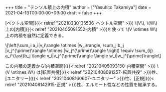 +++
title = "テンソル積上の内積"
author = ["Yasuhito Takamiya"]
date = 2021-04-13T00:00:00+09:00
draft = false
+++

[ベクトル空間]({{< relref "20210330135536-ヘクトル空間" >}}) \\(V\\), \\(W\\) 上の[内積]({{< relref "20210405091552-内積" >}})を使って \\(V \otimes W\\) 上の内積を自然に定義できる。

\\[\left(\sum\_i a\_i|v\_i\rangle \otimes |w\_i\rangle, \sum\_j b\_j |v\_j^{\prime}\rangle \otimes |w\_j^{\prime}\rangle \right) \equiv \sum\_{ij} a\_i^{\ast}b\_j \langle v\_i|v\_j^{\prime}\rangle \langle w\_i|w\_j^{\prime}\rangle\\]

この内積の定義から[内積空間]({{< relref "20210405093150-内積空間" >}}) \\(V \otimes W\\) は[転置共役]({{< relref "20210408091257-転置共役" >}})性、[ユニタリー]({{< relref "20210408160607-ユニタリー" >}})性、[正規]({{< relref "20210408142915-正規" >}})性、エルミート性などの性質を継承する。
